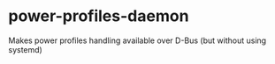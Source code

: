 # power-profiles-daemon
Makes power profiles handling available over D-Bus (but without using systemd)

